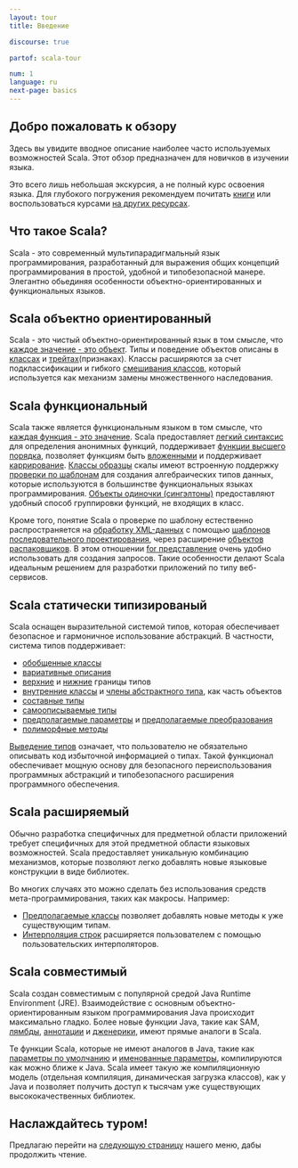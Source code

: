 ```yaml
---
layout: tour
title: Введение

discourse: true

partof: scala-tour

num: 1
language: ru
next-page: basics
---
```


## Добро пожаловать к обзору
Здесь вы увидите вводное описание наиболее часто используемых возможностей Scala.
Этот обзор предназначен для новичков в изучении языка.

Это всего лишь небольшая экскурсия, а не полный курс освоения языка. Для глубокого погружения рекомендуем почитать [книги](/books.html) или воспользоваться курсами 
[на других ресурсах](/learn.html).

## Что такое Scala?
Scala - это современный мультипарадигмальный язык программирования, разработанный для выражения общих концепций программирования в простой, удобной и типобезопасной манере. Элегантно обьединяя особенности объектно-ориентированных и функциональных языков.

## Scala объектно ориентированный ##
Scala - это чистый объектно-ориентированный язык в том смысле, что [каждое значение - это объект](unified-types.html). Типы и поведение объектов описаны в [классах](classes.html) и [трейтах](traits.html)(признаках). Классы расширяются за счет подклассификации и гибкого [смешивания классов](mixin-class-composition.html), который используется как механизм замены множественного наследования.

## Scala функциональный ##
Scala также является функциональным языком в том смысле, что [каждая функция - это значение](unified-types.html). Scala предоставляет [легкий синтаксис](basics.html#functions) для определения анонимных функций, поддерживает [функции высшего порядка](higher-order-functions.html), позволяет функциям быть [вложенными](nested-functions.html) и поддерживает [каррирование](multiple-parameter-lists.html). [Классы образцы](case-classes.html) скалы имеют встроенную поддержку [проверки по шаблонам](pattern-matching.html) для создания алгебраических типов данных, которые используются в большинстве функциональных языках программирования. [Объекты одиночки (сингэлтоны)](singleton-objects.html) предоставляют удобный способ группировки функций, не входящих в класс.

Кроме того, понятие Scala о проверке по шаблону естественно распространяется на [обработку XML-данных](https://github.com/scala/scala-xml/wiki/XML-Processing) с помощью [шаблонов последовательного проектирования](regular-expression-patterns.html), через расширение [объектов распаковщиков](extractor-objects.html). В этом отношении [for представление](for-comprehensions.html) очень удобно использовать для создания запросов. Такие особенности делают Scala идеальным решением для разработки приложений по типу веб-сервисов.

## Scala статически типизированый ##
Scala оснащен выразительной системой типов, которая обеспечивает безопасное и гармоничное использование абстракций. В частности, система типов поддерживает:

* [обобщенные классы](generic-classes.html)
* [вариативные описания](variances.html)
* [верхние](upper-type-bounds.html) и [нижние](lower-type-bounds.html) границы типов
* [внутренние классы](inner-classes.html) и [члены абстрактного типа](abstract-type-members.html), как часть объектов
* [составные типы](compound-types.html)
* [самоописываемые типы](self-types.html)
* [предполагаемые параметры](implicit-parameters.html) и [предполагаемые преобразования](implicit-conversions.html)
* [полиморфные методы](polymorphic-methods.html)

[Выведение типов](type-inference.html) означает, что пользователю не обязательно описывать код избыточной информацией о типах. 
Такой функционал обеспечивает мощную основу для безопасного переиспользования программных абстракций и типобезопасного расширения программного обеспечения.

## Scala расширяемый ##

Обычно разработка специфичных для предметной области приложений требует специфичных для этой предметной области языковых возможностей. Scala предоставляет уникальную комбинацию механизмов, которые позволяют легко добавлять новые языковые конструкции в виде библиотек.

Во многих случаях это можно сделать без использования средств мета-программирования, таких как макросы. Например:

* [Предполагаемые классы](http://docs.scala-lang.org/overviews/core/implicit-classes.html) позволяет добавлять новые методы к уже существующим типам. 
* [Интерполяция строк](/overviews/core/string-interpolation.html) расширяется пользователем с помощью пользовательских интерполяторов.

## Scala совместимый 

Scala создан совместимым с популярной средой Java Runtime Environment (JRE). Взаимодействие с основным объектно-ориентированным языком программирования Java происходит максимально гладко. Более новые функции Java, такие как SAM, [лямбды](higher-order-functions.html), [аннотации](annotations.html) и [дженерики](generic-classes.html), имеют прямые аналоги в Scala.

Те функции Scala, которые не имеют аналогов в Java, такие как [параметры по умолчанию](default-parameter-values.html) и [именованные параметры](named-arguments.html), компилируются как можно ближе к Java. Scala имеет такую же компиляционную модель (отдельная компиляция, динамическая загрузка классов), как у Java и позволяет получить доступ к тысячам уже существующих высококачественных библиотек.

## Наслаждайтесь туром!

Предлагаю перейти на [следующую страницу](basics.html) нашего меню, дабы продолжить чтение.